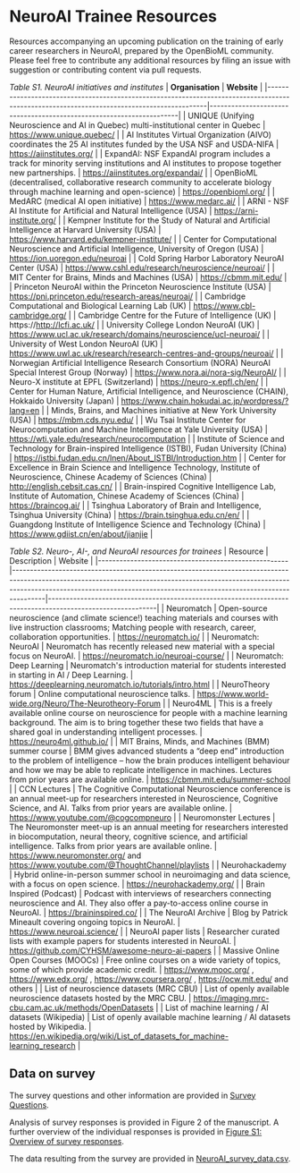 # NeuroAI Trainee Resources

Resources accompanying an upcoming publication on the training of early career researchers in NeuroAI, prepared by the OpenBioML community. Please feel free to contribute any additional resources by filing an issue with suggestion or contributing content via pull requests.

*Table S1. NeuroAI initiatives and institutes*
| **Organisation**                                                                                                                          | **Website**                                                         |
|-------------------------------------------------------------------------------------------------------------------------------------------|---------------------------------------------------------------------|
| UNIQUE (Unifying Neuroscience and AI in Quebec) multi-institutional center in Quebec                                                      | https://www.unique.quebec/                                          |
| AI Institutes Virtual Organization (AIVO) coordinates the 25 AI institutes funded by the USA NSF and USDA-NIFA                            | https://aiinstitutes.org/                                           |
| ExpandAI: NSF ExpandAI program includes a track for minority serving institutions and AI institutes to propose together new partnerships. | https://aiinstitutes.org/expandai/                                  |
| OpenBioML (decentralised, collaborative research community to accelerate biology through machine learning and open-science)               | https://openbioml.org/                                              |
| MedARC (medical AI open initiative)                                                                                                       | https://www.medarc.ai/                                              |
| ARNI - NSF AI Institute for Artificial and Natural Intelligence (USA)                                                                     | https://arni-institute.org/                                         |
| Kempner Institute for the Study of Natural and Artificial Intelligence at Harvard University (USA)                                        | https://www.harvard.edu/kempner-institute/                          |
| Center for Computational Neuroscience and Artificial Intelligence, University of Oregon (USA)                                             | https://ion.uoregon.edu/neuroai                                     |
| Cold Spring Harbor Laboratory NeuroAI Center (USA)                                                                                        | https://www.cshl.edu/research/neuroscience/neuroai/                 |
| MIT Center for Brains, Minds and Machines (USA)                                                                                           | https://cbmm.mit.edu/                                               |
| Princeton NeuroAI within the Princeton Neuroscience Institute (USA)                                                                       | https://pni.princeton.edu/research-areas/neuroai/                   |
| Cambridge Computational and Biological Learning Lab (UK)                                                                                  | https://www.cbl-cambridge.org/                                      |
| Cambridge Centre for the Future of Intelligence (UK)                                                                                      | https://http://lcfi.ac.uk/                                          |
| University College London NeuroAI (UK)                                                                                                    | https://www.ucl.ac.uk/research/domains/neuroscience/ucl-neuroai/    |
| University of West London NeuroAI (UK)                                                                                                    | https://www.uwl.ac.uk/research/research-centres-and-groups/neuroai/ |
| Norwegian Artificial Intelligence Research Consortium (NORA) NeuroAI Special Interest Group (Norway)                                      | https://www.nora.ai/nora-sig/NeuroAI/                               |
| Neuro-X institute at EPFL (Switzerland)                                                                                                   | https://neuro-x.epfl.ch/en/                                         |
| Center for Human Nature, Artificial Intelligence, and Neuroscience (CHAIN), Hokkaido University (Japan)                                   | https://www.chain.hokudai.ac.jp/wordpress/?lang=en                  |
| Minds, Brains, and Machines initiative at New York University (USA)                                                                       | https://mbm.cds.nyu.edu/                                            |
| Wu Tsai Institute Center for Neurocomputation and Machine Intelligence at Yale University (USA)                                                                       | https://wti.yale.edu/research/neurocomputation                                             |
| Institute of Science and Technology for Brain-inspired Intelligence (ISTBI), Fudan University (China)                                     | https://istbi.fudan.edu.cn/lnen/About_ISTBI/Introduction.htm        |
| Center for Excellence in Brain Science and Intelligence Technology, Institute of Neuroscience, Chinese Academy of Sciences (China)        | http://english.cebsit.cas.cn/                                       |
| Brain-inspired Cognitive Intelligence Lab, Institute of Automation, Chinese Academy of Sciences (China)                                   | https://braincog.ai/                                                |
| Tsinghua Laboratory of Brain and Intelligence, Tsinghua University (China)                                                                | https://brain.tsinghua.edu.cn/en/                                   |
| Guangdong Institute of Intelligence Science and Technology (China)                                                                        | https://www.gdiist.cn/en/about/jianjie                              |


*Table S2. Neuro-, AI-, and NeuroAI resources for trainees*
| Resource                                            | Description                                                                                                                                                                                                                                       | Website                                                                                                    |
|-----------------------------------------------------|---------------------------------------------------------------------------------------------------------------------------------------------------------------------------------------------------------------------------------------------------|------------------------------------------------------------------------------------------------------------|
| Neuromatch                                          | Open-source neuroscience (and climate science!) teaching materials and courses with live instruction classrooms; Matching people with research, career, collaboration opportunities.                                                              | https://neuromatch.io/                                                                                     |
| Neuromatch: NeuroAI                                 | Neuromatch has recently released new material with a special focus on NeuroAI.                                                                                                                                                                    | https://neuromatch.io/neuroai-course/                                                                      |
| Neuromatch: Deep Learning                           | Neuromatch's introduction material for students interested in starting in AI / Deep Learning.                                                                                                                                                     | https://deeplearning.neuromatch.io/tutorials/intro.html                                                    |
| NeuroTheory forum                                   | Online computational neuroscience talks.                                                                                                                                                                                                          | https://www.world-wide.org/Neuro/The-Neurotheory-Forum                                                     |
| Neuro4ML                                            | This is a freely available online course on neuroscience for people with a machine learning background. The aim is to bring together these two fields that have a shared goal in understanding intelligent processes.                             | https://neuro4ml.github.io/                                                                                |
| MIT Brains, Minds, and Machines (BMM) summer course | BMM gives advanced students a “deep end” introduction to the problem of intelligence – how the brain produces intelligent behaviour and how we may be able to replicate intelligence in machines. Lectures from prior years are available online. | https://cbmm.mit.edu/summer-school                                                                         |
| CCN Lectures                                        | The Cognitive Computational Neuroscience conference is an annual meet-up for researchers interested in Neuroscience, Cognitive Science, and AI. Talks from prior years are available online.                                                      | https://www.youtube.com/@cogcompneuro                                                                      |
| Neuromonster Lectures                               | The Neuromonster meet-up is an annual meeting for researchers interested in biocomputation, neural theory, cognitive science, and artificial intelligence. Talks from prior years are available online.                                           | https://www.neuromonster.org/ and https://www.youtube.com/@ThoughtChannel/playlists                        |
| Neurohackademy                                      | Hybrid online-in-person summer school in neuroimaging and data science, with a focus on open science.                                                                                                                                             | https://neurohackademy.org/                                                                                |
| Brain Inspired (Podcast)                            | Podcast with interviews of researchers connecting neuroscience and AI. They also offer a pay-to-access online course in NeuroAI.                                                                                                                  | https://braininspired.co/                                                                                  |
| The NeuroAI Archive                                 | Blog by Patrick Mineault covering ongoing topics in NeuroAI.                                                                                                                                                                                      | https://www.neuroai.science/                                                                               |
| NeuroAI paper lists                                 | Researcher curated lists with example papers for students interested in NeuroAI.                                                                                                                                                                  | https://github.com/CYHSM/awesome-neuro-ai-papers                                                           |
| Massive Online Open Courses (MOOCs)                 | Free online courses on a wide variety of topics, some of which provide academic credit.                                                                                                                                                           | https://www.mooc.org/ , https://www.edx.org/ , https://www.coursera.org/ , https://ocw.mit.edu/ and others |
| List of neuroscience datasets (MRC CBU)             | List of openly available neuroscience datasets hosted by the MRC CBU.                                                                                                                                                                             | https://imaging.mrc-cbu.cam.ac.uk/methods/OpenDatasets                                                     |
| List of machine learning / AI datasets (Wikipedia)  | List of openly available machine learning / AI datasets hosted by Wikipedia.                                                                                                                                                                      | https://en.wikipedia.org/wiki/List_of_datasets_for_machine-learning_research                               |



## Data on survey

The survey questions and other information are provided in [Survey Questions](https://github.com/8erberg/NeuroAI_Trainee_Resources/blob/main/NeuroAI_trainees_Survey_overview.pdf).

Analysis of survey responses is provided in Figure 2 of the manuscript. 
A further overview of the individual responses is provided in [Figure S1: Overview of survey responses](https://github.com/8erberg/NeuroAI_Trainee_Resources/blob/main/Figure_S1_Overview_of_responses.png).

The data resulting from the survey are provided in [NeuroAI_survey_data.csv](https://github.com/8erberg/NeuroAI_Trainee_Resources/blob/main/NeuroAI_survey_data.csv).


